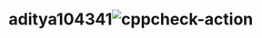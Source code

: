 # aditya104341![cppcheck-action](https://github.com/Stepin104341/aditya104341/workflows/cppcheck-action/badge.svg)
